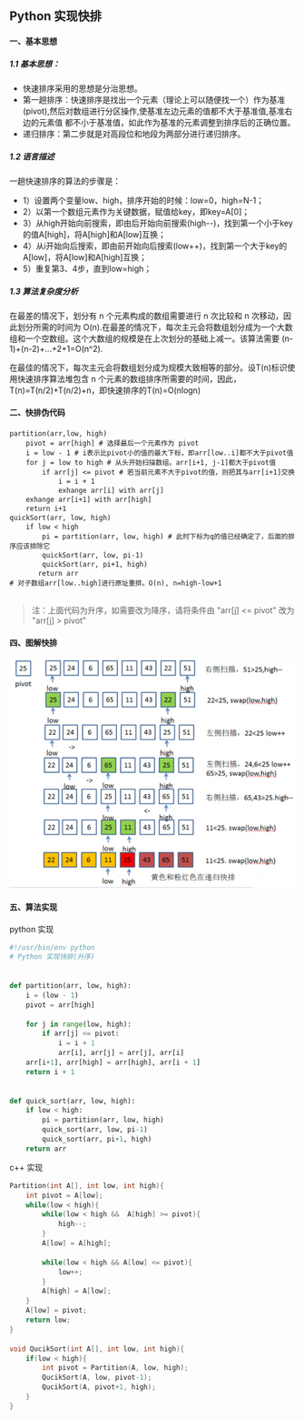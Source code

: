 ## Python 实现快排

#### 一、基本思想
##### 1.1 基本思想：
+ 快速排序采用的思想是分治思想。
+ 第一趟排序：快速排序是找出一个元素（理论上可以随便找一个）作为基准(pivot),然后对数组进行分区操作,使基准左边元素的值都不大于基准值,基准右边的元素值 都不小于基准值，如此作为基准的元素调整到排序后的正确位置。
+ 递归排序：第二步就是对高段位和地段为两部分进行递归排序。

##### 1.2 语言描述
一趟快速排序的算法的步骤是：
+ 1）设置两个变量low、high，排序开始的时候：low=0，high=N-1；
+ 2）以第一个数组元素作为关键数据，赋值给key，即key=A[0]；
+ 3）从high开始向前搜索，即由后开始向前搜索(high--)，找到第一个小于key的值A[high]，将A[high]和A[low]互换；
+ 4）从i开始向后搜索，即由前开始向后搜索(low++)，找到第一个大于key的A[low]，将A[low]和A[high]互换；
+ 5）重复第3、4步，直到low=high；

##### 1.3 算法复杂度分析
在最差的情况下，划分有 n 个元素构成的数组需要进行 n 次比较和 n 次移动，因此划分所需的时间为 O(n).在最差的情况下，每次主元会将数组划分成为一个大数组和一个空数组。这个大数组的规模是在上次划分的基础上减一。该算法需要 (n-1)+(n-2)+...+2+1=O(n^2).

在最佳的情况下，每次主元会将数组划分成为规模大致相等的部分。设T(n)标识使用快速排序算法堆包含 n 个元素的数组排序所需要的时间，因此，T(n)=T(n/2)+T(n/2)+n，即快速排序的T(n)=O(nlogn)



#### 二、快排伪代码

```
partition(arr,low, high)
    pivot = arr[high] # 选择最后一个元素作为 pivot
    i = low - 1 # i表示比pivot小的值的最大下标，即arr[low..i]都不大于pivot值
    for j = low to high # 从头开始扫描数组。arr[i+1, j-1]都大于pivot值
        if arr[j] <= pivot # 若当前元素不大于pivot的值，则把其与arr[i+1]交换
            i = i + 1
            exhange arr[i] with arr[j]
    exhange arr[i+1] with arr[high]
    return i+1
quickSort(arr, low, high)
    if low < high
        pi = partition(arr, low, high) # 此时下标为q的值已经确定了，后面的排序应该排除它
        quickSort(arr, low, pi-1)
        quickSort(arr, pi+1, high)
       return arr
# 对子数组arr[low..high]进行原址重排。O(n), n=high-low+1


```

>注：上面代码为升序，如需要改为降序，请将条件由 "arr[j] <= pivot" 改为 "arr[j] > pivot"


#### 四、图解快排
![quick_sort](../images/quick_sort.png)

#### 五、算法实现
python 实现

```python
#!/usr/bin/env python
# Python 实现快排(升序)


def partition(arr, low, high):
    i = (low - 1)
    pivot = arr[high]

    for j in range(low, high):
        if arr[j] <= pivot:
            i = i + 1
            arr[i], arr[j] = arr[j], arr[i]
    arr[i+1], arr[high] = arr[high], arr[i + 1]
    return i + 1


def quick_sort(arr, low, high):
    if low < high:
        pi = partition(arr, low, high)
        quick_sort(arr, low, pi-1)
        quick_sort(arr, pi+1, high)
    return arr
```

c++ 实现

```c++
Partition(int A[], int low, int high){
    int pivot = A[low];
	while(low < high){
	    while(low < high &&  A[high] >= pivot){
		    high--;
		}
		A[low] = A[high];
		
		while(low < high && A[low] <= pivot){
		    low++;
		}
		A[high] = A[low];
	}
	A[low] = pivot;
	return low;
}

void QucikSort(int A[], int low, int high){
    if(low < high){
	    int pivot = Partition(A, low, high);
		QucikSort(A, low, pivot-1);
		QucikSort(A, pivot+1, high);
	}
}

```